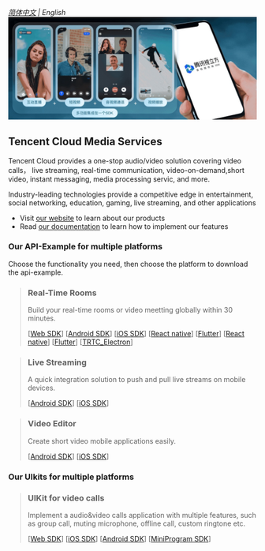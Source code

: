 _[简体中文](README.zh.md) | English_
![Media Service Logo](doc/images/all-scene.jpg)

## Tencent Cloud Media Services 

Tencent Cloud provides a one-stop audio/video solution covering video calls， live streaming, real-time communication, video-on-demand,short video, instant messaging, media processing servic, and more. 

Industry-leading technologies provide a competitive edge in entertainment, social networking, education, gaming, live streaming, and other applications

- Visit [our website](https://www.tencentcloud.com/products/media/) to learn about our products
- Read [our documentation](https://www.tencentcloud.com/document/product/647/39386) to learn how to implement our features

### Our API-Example for multiple platforms

Choose the functionality you need, then choose the platform to download the api-example.

> ### Real-Time Rooms 
>
> Build your real-time rooms or video meetting globally within 30 minutes. 
> 
> [[Web SDK](https://github.com/LiteAVSDK/TRTC_Web)]
[[Android SDK](https://github.com/LiteAVSDK/TRTC_Android)]
[[iOS SDK](https://github.com/LiteAVSDK/TRTC_iOS)]
[[React native](https://github.com/LiteAVSDK/TRTC_Windows)]
[[Flutter](https://github.com/LiteAVSDK/TRTC_Mac)]
[[React native](https://github.com/LiteAVSDK/TRTC_ReactNative)]
[[Flutter](https://github.com/LiteAVSDK/TRTC_Flutter)]
[[TRTC_Electron](https://github.com/LiteAVSDK/TRTC_Electron)]

> ### Live Streaming
>
> A quick integration solution to push and pull live streams on mobile devices.
>
> [[Android SDK](https://github.com/LiteAVSDK/Live_Android)]
> [[iOS SDK](https://github.com/LiteAVSDK/Live_iOS)]

> ### Video Editor
>
> Create short video mobile applications easily.
>
>[[Android SDK](https://github.com/LiteAVSDK/UGSV_Android)]
> [[iOS SDK](https://github.com/LiteAVSDK/UGSV_iOS)]


### Our UIkits for multiple platforms

> ### UIKit for video calls
>
> Implement a audio&video calls application with multiple features, such as group call, muting microphone, offline call, custom ringtone etc.
> 
> [[Web SDK](https://github.com/tencentyun/TUICallKit/tree/main/Web)]
[[iOS SDK](https://github.com/tencentyun/TUICallKit/tree/main/iOS)]
[[Android SDK](https://github.com/tencentyun/TUICallKit/tree/main/Android)]
[[MiniProgram SDK](https://github.com/tencentyun/TUICallKit/tree/main/MiniProgram)]
